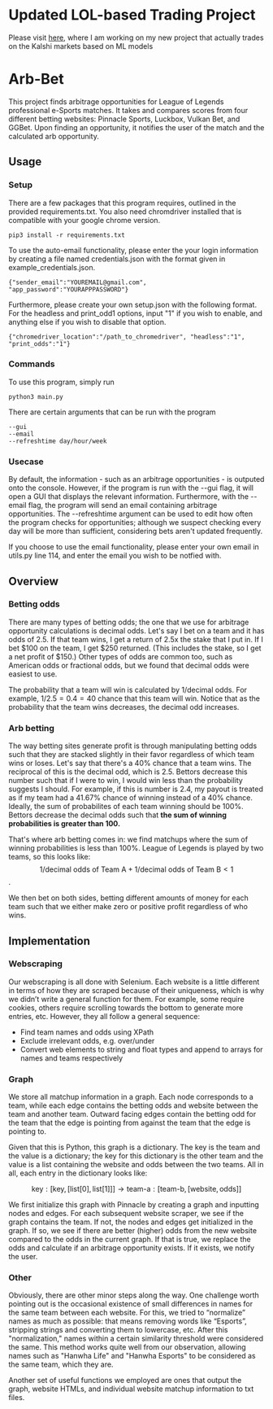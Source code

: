 # Updated LOL-based Trading Project
Please visit [here](https://github.com/JKang025/league-trading), where I am working on my new project that actually trades on the Kalshi markets based on ML models 

# Arb-Bet
This project finds arbitrage opportunities for League of Legends professional e-Sports matches. It takes and compares scores from four different betting websites: Pinnacle Sports, Luckbox, Vulkan Bet, and GGBet. Upon finding an opportunity, it notifies the user of the match and the calculated arb opportunity.

## Usage
### Setup
There are a few packages that this program requires, outlined in the provided requirements.txt. You also need chromdriver installed that is compatible with your google chrome version.
```
pip3 install -r requirements.txt
```


To use the auto-email functionality, please enter the your login information by creating a file named credentials.json with the format given in example_credentials.json. 
```
{"sender_email":"YOUREMAIL@gmail.com", "app_password":"YOURAPPPASSWORD"}
```

Furthermore, please create your own setup.json with the following format. For the headless and print_odd1 options, input "1" if you wish to enable, and anything else if you wish to disable that option.
```
{"chromedriver_location":"/path_to_chromedriver", "headless":"1", "print_odds":"1"}
```


### Commands
To use this program, simply run
```
python3 main.py
```
There are certain arguments that can be run with the program
```
--gui
--email
--refreshtime day/hour/week
```

### Usecase
By default, the information - such as an arbitrage opportunities - is outputed onto the console. However, if the program is run with the --gui flag, it will open a GUI that displays the relevant information. Furthermore, with the --email flag, the program will send an email containing arbitrage opportunities. The --refreshtime argument can be used to edit how often the program checks for opportunities; although we suspect checking every day will be more than sufficient, considering bets aren't updated frequently.

If you choose to use the email functionality, please enter your own email in utils.py line 114, and enter the email you wish to be notfied with.


## Overview
### Betting odds
There are many types of betting odds; the one that we use for arbitrage opportunity calculations is decimal odds. Let's say I bet on a team and it has odds of 2.5. If that team wins, I get a return of 2.5x the stake that I put in. If I bet $100 on the team, I get $250 returned. (This includes the stake, so I get a net profit of $150.) Other types of odds are common too, such as American odds or fractional odds, but we found that decimal odds were easiest to use.

The probability that a team will win is calculated by $1/\text{decimal odds}$. For example, $1/2.5 = 0.4 = 40%$ chance that this team will win. Notice that as the probability that the team wins decreases, the decimal odd increases.


### Arb betting
The way betting sites generate profit is through manipulating betting odds such that they are stacked slightly in their favor regardless of which team wins or loses. Let's say that there's a 40% chance that a team wins. The reciprocal of this is the decimal odd, which is 2.5. Bettors decrease this number such that if I were to win, I would win less than the probability suggests I should. For example, if this is number is 2.4, my payout is treated as if my team had a 41.67% chance of winning instead of a 40% chance. Ideally, the sum of probabilites of each team winning should be 100%. Bettors decrease the decimal odds such that **the sum of winning probabilities is greater than 100.**

That's where arb betting comes in: we find matchups where the sum of winning probabilities is less than 100%. League of Legends is played by two teams, so this looks like: $$1/\text{decimal odds of Team A} + 1/\text{decimal odds of Team B} < 1$$.

We then bet on both sides, betting different amounts of money for each team such that we either make zero or positive profit regardless of who wins.

## Implementation
### Webscraping
Our webscraping is all done with Selenium. Each website is a little different in terms of how they are scraped because of their uniqueness, which is why we didn’t write a general function for them. For example, some require cookies, others require scrolling towards the bottom to generate more entries, etc. However, they all follow a general sequence:
- Find team names and odds using XPath
- Exclude irrelevant odds, e.g. over/under
- Convert web elements to string and float types and append to arrays for names and teams respectively

### Graph
We store all matchup information in a graph. Each node corresponds to a team, while each edge contains the betting odds and website between the team and another team. Outward facing edges contain the betting odd for the team that the edge is pointing from against the team that the edge is pointing to.

Given that this is Python, this graph is a dictionary. The key is the team and the value is a dictionary; the key for this dictionary is the other team and the value is a list containing the website and odds between the two teams. All in all, each entry in the dictionary looks like:

$$\text{key}:[\text{key},[\text{list}[0], \text{list}[1]]] \rightarrow \text{team-a}: [\text{team-b}, [\text{website}, \text{odds}]]$$

We first initialize this graph with Pinnacle by creating a graph and inputting nodes and edges. For each subsequent website scraper, we see if the graph contains the team. If not, the nodes and edges get initialized in the graph. If so, we see if there are better (higher) odds from the new website compared to the odds in the current graph. If that is true, we replace the odds and calculate if an arbitrage opportunity exists. If it exists, we notify the user.

### Other
Obviously, there are other minor steps along the way. One challenge worth pointing out is the occasional existence of small differences in names for the same team between each website. For this, we tried to “normalize” names as much as possible: that means removing words like “Esports”, stripping strings and converting them to lowercase, etc. After this "normalization," names within a certain similarity threshold were considered the same. This method works quite well from our observation, allowing names such as "Hanwha Life" and "Hanwha Esports" to be considered as the same team, which they are.

Another set of useful functions we employed are ones that output the graph, website HTMLs, and individual website matchup information to txt files.
